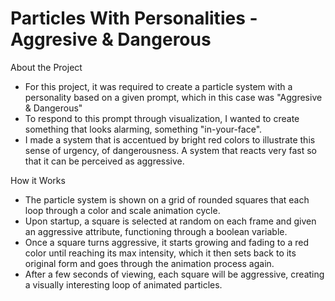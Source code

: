 # Particles With Personalities - Aggresive & Dangerous

About the Project

- For this project, it was required to create a particle system with a personality based on a given prompt, which in this case was "Aggresive & Dangerous"
- To respond to this prompt through visualization, I wanted to create something that looks alarming, something "in-your-face".
- I made a system that is accentued by bright red colors to illustrate this sense of urgency, of dangerousness. A system that reacts very fast so that it can be perceived as aggressive.

How it Works

- The particle system is shown on a grid of rounded squares that each loop through a color and scale animation cycle.
- Upon startup, a square is selected at random on each frame and given an aggressive attribute, functioning through a boolean variable.
- Once a square turns aggressive, it starts growing and fading to a red color until reaching its max intensity, which it then sets back to its original form and goes through the animation process again.
- After a few seconds of viewing, each square will be aggressive, creating a visually interesting loop of animated particles.
